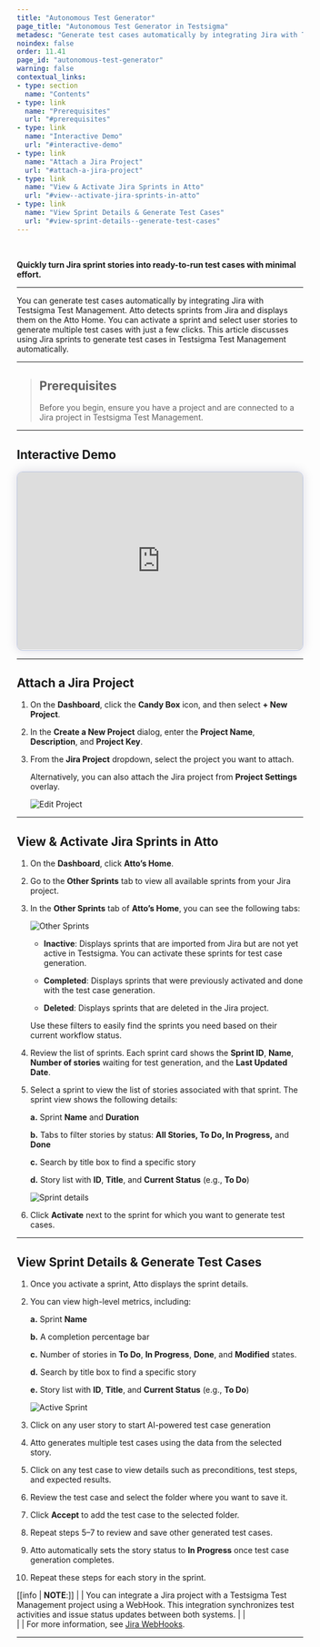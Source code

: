 ```yaml
---
title: "Autonomous Test Generator"
page_title: "Autonomous Test Generator in Testsigma"
metadesc: "Generate test cases automatically by integrating Jira with Testsigma Test Management | Activate the sprint, select stories and generate multiple test cases"
noindex: false
order: 11.41
page_id: "autonomous-test-generator"
warning: false
contextual_links:
- type: section
  name: "Contents"
- type: link
  name: "Prerequisites"
  url: "#prerequisites"
- type: link
  name: "Interactive Demo"
  url: "#interactive-demo"
- type: link
  name: "Attach a Jira Project"
  url: "#attach-a-jira-project"
- type: link
  name: "View & Activate Jira Sprints in Atto"
  url: "#view--activate-jira-sprints-in-atto"
- type: link
  name: "View Sprint Details & Generate Test Cases"
  url: "#view-sprint-details--generate-test-cases"
---
```



<br>

**Quickly turn Jira sprint stories into ready-to-run test cases with minimal effort.**

---

You can generate test cases automatically by integrating Jira with Testsigma Test Management. Atto detects sprints from Jira and displays them on the Atto Home. You can activate a sprint and select user stories to generate multiple test cases with just a few clicks. This article discusses using Jira sprints to generate test cases in Testsigma Test Management automatically.

---

> ## **Prerequisites** 
> 
> Before you begin, ensure you have a project and are connected to a Jira project in Testsigma Test Management.

---

## **Interactive Demo**

<div>
  <script async src="https://js.storylane.io/js/v2/storylane.js"></script>
  <div class="sl-embed" style="position:relative;padding-bottom:calc(57.41% + 25px);width:100%;height:0;transform:scale(1)">
    <iframe loading="lazy" class="sl-demo" src="https://app.storylane.io/demo/wa5amwpajndw?embed=inline" name="sl-embed" allow="fullscreen" allowfullscreen style="position:absolute;top:0;left:0;width:100%!important;height:100%!important;border:1px solid rgba(63,95,172,0.35);box-shadow: 0px 0px 18px rgba(26, 19, 72, 0.15);border-radius:10px;box-sizing:border-box;"></iframe>
  </div>
</div>

---

## **Attach a Jira Project**

1. On the **Dashboard**, click the **Candy Box** icon, and then select **+ New Project**.

2. In the **Create a New Project** dialog, enter the **Project Name**, **Description**, and **Project Key**.

3. From the **Jira Project** dropdown, select the project you want to attach.

   Alternatively, you can also attach the Jira project from **Project Settings** overlay.
   
   ![Edit Project](https://s3.amazonaws.com/static-docs.testsigma.com/new_images/projects/tms-doc-images/TMS_Edit_Project.png)

---

## **View & Activate Jira Sprints in Atto**

1. On the **Dashboard**, click **Atto’s Home**.

2. Go to the **Other Sprints** tab to view all available sprints from your Jira project.

3. In the **Other Sprints** tab of **Atto’s Home**, you can see the following tabs:
   
   ![Other Sprints](https://s3.amazonaws.com/static-docs.testsigma.com/new_images/projects/tms-doc-images/Sprints_Atto.png)

   - **Inactive**: Displays sprints that are  imported from Jira but are not yet active in Testsigma. You can activate these sprints for test case generation.
   
   - **Completed**: Displays sprints that were previously activated and done with the test case generation.
   
   - **Deleted**: Displays sprints that are deleted in the Jira project.
   
   Use these filters to easily find the sprints you need based on their current workflow status.

4. Review the list of sprints. Each sprint card shows the **Sprint ID**, **Name**, **Number of stories** waiting for test generation, and the **Last Updated Date**.

5. Select a sprint to view the list of stories associated with that sprint. The sprint view shows the following details:

    **a.** Sprint **Name** and **Duration** 
    
    **b.** Tabs to filter stories by status: **All Stories, To Do, In Progress,** and **Done**
    
    **c.** Search by title box to find a specific story
    
    **d.** Story list with **ID**, **Title**, and **Current Status** (e.g., **To Do**)
   
   ![Sprint details](https://s3.amazonaws.com/static-docs.testsigma.com/new_images/projects/tms-doc-images/Sprint_Details_Atto_Home.png)

1. Click **Activate** next to the sprint for which you want to generate test cases.

---

## **View Sprint Details & Generate Test Cases**

1. Once you activate a sprint, Atto displays the sprint details.

2. You can view high-level metrics, including:
   
   **a.** Sprint **Name**
   
   **b.** A completion percentage bar
   
   **c.** Number of stories in **To Do**, **In Progress**, **Done**, and **Modified** states.
   
   **d.** Search by title box to find a specific story

   **e.** Story list with **ID**, **Title**, and **Current Status** (e.g., **To Do**)

   ![Active Sprint](https://s3.amazonaws.com/static-docs.testsigma.com/new_images/projects/tms-doc-images/Active_Sprint_Atto.png)

3. Click on any user story to start AI-powered test case generation

4. Atto generates multiple test cases using the data from the selected story.

5. Click on any test case to view details such as preconditions, test steps, and expected results.

6. Review the test case and select the folder where you want to save it.

7. Click **Accept** to add the test case to the selected folder.

8. Repeat steps 5–7 to review and save other generated test cases.

9. Atto automatically sets the story status to **In Progress** once test case generation completes.

10.  Repeat these steps for each story in the sprint.

[[info | **NOTE**:]]
|
| You can integrate a Jira project with a Testsigma Test Management project using a WebHook. This integration synchronizes test activities and issue status updates between both systems.
|
| <br>
|
| For more information, see [Jira WebHooks](https://developer.atlassian.com/server/jira/platform/webhooks/).

---